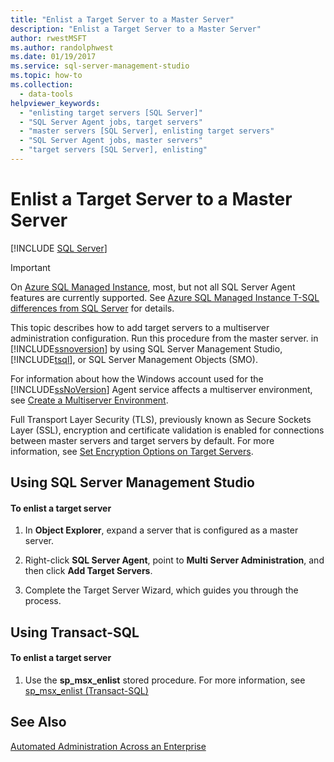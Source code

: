 ```yaml
---
title: "Enlist a Target Server to a Master Server"
description: "Enlist a Target Server to a Master Server"
author: rwestMSFT
ms.author: randolphwest
ms.date: 01/19/2017
ms.service: sql-server-management-studio
ms.topic: how-to
ms.collection:
  - data-tools
helpviewer_keywords:
  - "enlisting target servers [SQL Server]"
  - "SQL Server Agent jobs, target servers"
  - "master servers [SQL Server], enlisting target servers"
  - "SQL Server Agent jobs, master servers"
  - "target servers [SQL Server], enlisting"
---
```

# Enlist a Target Server to a Master Server
[!INCLUDE [SQL Server](../includes/applies-to-version/sqlserver.md)]

> [!IMPORTANT]  
> On [Azure SQL Managed Instance](/azure/sql-database/sql-database-managed-instance), most, but not all SQL Server Agent features are currently supported. See [Azure SQL Managed Instance T-SQL differences from SQL Server](/azure/sql-database/sql-database-managed-instance-transact-sql-information#sql-server-agent) for details.

This topic describes how to add target servers to a multiserver administration configuration. Run this procedure from the master server. in [!INCLUDE[ssnoversion](../includes/ssnoversion-md.md)] by using SQL Server Management Studio, [!INCLUDE[tsql](../includes/tsql-md.md)], or SQL Server Management Objects (SMO).  
  
For information about how the Windows account used for the [!INCLUDE[ssNoVersion](../includes/ssnoversion-md.md)] Agent service affects a multiserver environment, see [Create a Multiserver Environment](create-a-multiserver-environment.md).  
  
Full Transport Layer Security (TLS), previously known as Secure Sockets Layer (SSL), encryption and certificate validation is enabled for connections between master servers and target servers by default. For more information, see [Set Encryption Options on Target Servers](set-encryption-options-on-target-servers.md).  
  
## <a name="SSMSProcedure"></a>Using SQL Server Management Studio  
  
#### To enlist a target server  
  
1.  In **Object Explorer**, expand a server that is configured as a master server.  
  
2.  Right-click **SQL Server Agent**, point to **Multi Server Administration**, and then click **Add Target Servers**.  
  
3.  Complete the Target Server Wizard, which guides you through the process.  
  
## <a name="TsqlProcedure"></a>Using Transact-SQL  
  
#### To enlist a target server  
  
1.  Use the **sp_msx_enlist** stored procedure.  For more information, see [sp_msx_enlist (Transact-SQL)](/sql/relational-databases/system-stored-procedures/sp-msx-enlist-transact-sql)  
  
## See Also  
[Automated Administration Across an Enterprise](automated-administration-across-an-enterprise.md)  
